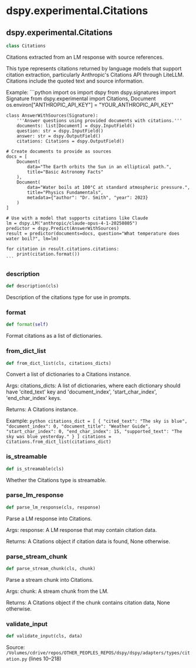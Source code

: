 # dspy.experimental.Citations

## dspy.experimental.Citations

```python
class Citations
```

Citations extracted from an LM response with source references.

This type represents citations returned by language models that support
citation extraction, particularly Anthropic's Citations API through LiteLLM.
Citations include the quoted text and source information.

Example:
    ```python
    import os
    import dspy
    from dspy.signatures import Signature
    from dspy.experimental import Citations, Document
    os.environ["ANTHROPIC_API_KEY"] = "YOUR_ANTHROPIC_API_KEY"

    class AnswerWithSources(Signature):
        '''Answer questions using provided documents with citations.'''
        documents: list[Document] = dspy.InputField()
        question: str = dspy.InputField()
        answer: str = dspy.OutputField()
        citations: Citations = dspy.OutputField()

    # Create documents to provide as sources
    docs = [
        Document(
            data="The Earth orbits the Sun in an elliptical path.",
            title="Basic Astronomy Facts"
        ),
        Document(
            data="Water boils at 100°C at standard atmospheric pressure.",
            title="Physics Fundamentals",
            metadata={"author": "Dr. Smith", "year": 2023}
        )
    ]

    # Use with a model that supports citations like Claude
    lm = dspy.LM("anthropic/claude-opus-4-1-20250805")
    predictor = dspy.Predict(AnswerWithSources)
    result = predictor(documents=docs, question="What temperature does water boil?", lm=lm)

    for citation in result.citations.citations:
        print(citation.format())
    ```


### description

```python
def description(cls)
```

Description of the citations type for use in prompts.


### format

```python
def format(self)
```

Format citations as a list of dictionaries.


### from_dict_list

```python
def from_dict_list(cls, citations_dicts)
```

Convert a list of dictionaries to a Citations instance.

Args:
    citations_dicts: A list of dictionaries, where each dictionary should have 'cited_text' key
        and 'document_index', 'start_char_index', 'end_char_index' keys.

Returns:
    A Citations instance.

Example:
    ```python
    citations_dict = [
        {
            "cited_text": "The sky is blue",
            "document_index": 0,
            "document_title": "Weather Guide",
            "start_char_index": 0,
            "end_char_index": 15,
            "supported_text": "The sky was blue yesterday."
        }
    ]
    citations = Citations.from_dict_list(citations_dict)
    ```


### is_streamable

```python
def is_streamable(cls)
```

Whether the Citations type is streamable.


### parse_lm_response

```python
def parse_lm_response(cls, response)
```

Parse a LM response into Citations.

Args:
    response: A LM response that may contain citation data.

Returns:
    A Citations object if citation data is found, None otherwise.


### parse_stream_chunk

```python
def parse_stream_chunk(cls, chunk)
```

Parse a stream chunk into Citations.

Args:
    chunk: A stream chunk from the LM.

Returns:
    A Citations object if the chunk contains citation data, None otherwise.


### validate_input

```python
def validate_input(cls, data)
```
Source: `/Volumes/cdrive/repos/OTHER_PEOPLES_REPOS/dspy/dspy/adapters/types/citation.py` (lines 10–218)

